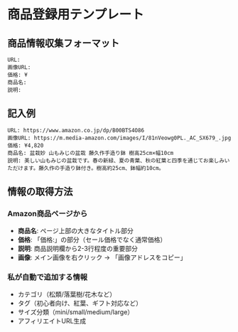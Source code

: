 # 商品登録用テンプレート

## 商品情報収集フォーマット

```
URL: 
画像URL: 
価格: ¥
商品名: 
説明: 
```

## 記入例

```
URL: https://www.amazon.co.jp/dp/B00BTS4O86
画像URL: https://m.media-amazon.com/images/I/81nVeowg0PL._AC_SX679_.jpg
価格: ¥4,820
商品名: 盆栽妙 山もみじの盆栽 藤久作手造り鉢 樹高25cm×幅10cm
説明: 美しい山もみじの盆栽です。春の新緑、夏の青葉、秋の紅葉と四季を通じてお楽しみいただけます。藤久作の手造り鉢付き。樹高約25cm、鉢幅約10cm。
```

## 情報の取得方法

### Amazon商品ページから
- **商品名**: ページ上部の大きなタイトル部分
- **価格**: 「価格:」の部分（セール価格でなく通常価格）  
- **説明**: 商品説明欄から2-3行程度の重要部分
- **画像**: メイン画像を右クリック → 「画像アドレスをコピー」

### 私が自動で追加する情報
- カテゴリ（松類/落葉樹/花木など）
- タグ（初心者向け、紅葉、ギフト対応など）
- サイズ分類（mini/small/medium/large）
- アフィリエイトURL生成
